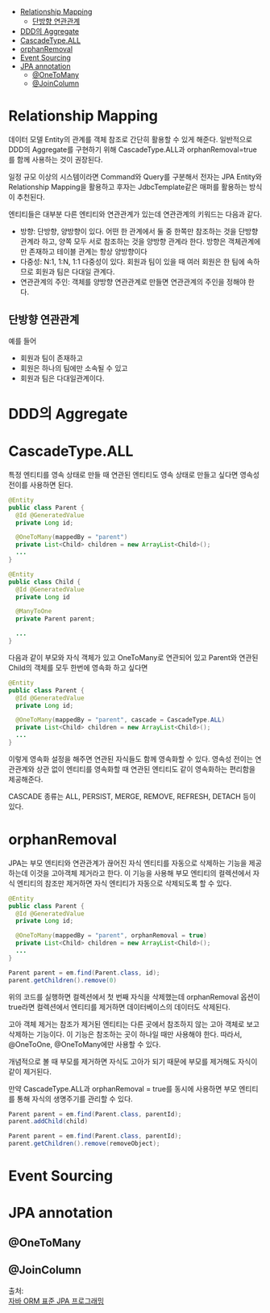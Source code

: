 - [Relationship Mapping](#relationship-mapping)
  - [단방향 연관관계](#단방향-연관관계)
- [DDD의 Aggregate](#ddd의-aggregate)
- [CascadeType.ALL](#cascadetypeall)
- [orphanRemoval](#orphanremoval)
- [Event Sourcing](#event-sourcing)
- [JPA annotation](#jpa-annotation)
  - [@OneToMany](#onetomany)
  - [@JoinColumn](#joincolumn)

# Relationship Mapping
데이터 모델 Entity의 관계를 객체 참조로 간단히 활용할 수 있게 해준다. 일반적으로 DDD의 Aggregate를 구현하기 위해 CascadeType.ALL과 orphanRemoval=true를 함께 사용하는 것이 권장된다.

일정 규모 이상의 시스템이라면 Command와 Query를 구분해서 전자는 JPA Entity와 Relationship Mapping을 활용하고 후자는 JdbcTemplate같은 매퍼를 활용하는 방식이 추천된다.

엔티티들은 대부분 다른 엔티티와 연관관계가 있는데 연관관계의 키워드는 다음과 같다.
- 방향: 단방향, 양방향이 있다. 어떤 한 관계에서 둘 중 한쪽만 참조하는 것을 단방향 관계라 하고, 양쪽 모두 서로 참조하는 것을 양방향 관계라 한다. 방향은 객체관계에만 존재하고 테이블 관계는 항상 양방향이다
- 다중성: N:1, 1:N, 1:1 다중성이 있다. 회원과 팀이 있을 때 여러 회원은 한 팀에 속하므로 회원과 팀은 다대일 관계다.
- 연관관계의 주인: 객체를 양방향 연관관계로 만들면 연관관계의 주인을 정해야 한다.

## 단방향 연관관계
예를 들어
- 회원과 팀이 존재하고 
- 회원은 하나의 팀에만 소속될 수 있고
- 회원과 팀은 다대일관계이다.
# DDD의 Aggregate

# CascadeType.ALL
특정 엔티티를 영속 상태로 만들 때 연관된 엔티티도 영속 상태로 만들고 싶다면 영속성 전이를 사용하면 된다.

```java
@Entity
public class Parent {
  @Id @GeneratedValue
  private Long id;

  @OneToMany(mappedBy = "parent")
  private List<Child> children = new ArrayList<Child>();
  ...
}

@Entity
public class Child {
  @Id @GeneratedValue
  private Long id

  @ManyToOne
  private Parent parent;

  ...
}
```
다음과 같이 부모와 자식 객체가 있고 OneToMany로 연관되어 있고 Parent와 연관된 Child의 객체를 모두 한번에 영속화 하고 싶다면

```java
@Entity
public class Parent {
  @Id @GeneratedValue
  private Long id;

  @OneToMany(mappedBy = "parent", cascade = CascadeType.ALL)
  private List<Child> children = new ArrayList<Child>();
  ...
}
```

이렇게 영속화 설정을 해주면 연관된 자식들도 함께 영속화할 수 있다.
영속성 전이는 연관관계와 상관 없이 엔티티를 영속화할 때 연관된 엔티티도 같이 영속화하는 편리함을 제공해준다.

CASCADE 종류는 ALL, PERSIST, MERGE, REMOVE, REFRESH, DETACH 등이 있다.

# orphanRemoval
JPA는 부모 엔티티와 연관관계가 끊어진 자식 엔티티를 자동으로 삭제하는 기능을 제공하는데 이것을 고아객체 제거라고 한다. 이 기능을 사용해 부모 엔티티의 컬렉션에서 자식 엔티티의 참조만 제거하면 자식 엔티티가 자동으로 삭제되도록 할 수 있다.

```java
@Entity
public class Parent {
  @Id @GeneratedValue
  private Long id;

  @OneToMany(mappedBy = "parent", orphanRemoval = true)
  private List<Child> children = new ArrayList<Child>();
  ...
}

Parent parent = em.find(Parent.class, id);
parent.getChildren().remove(0)
```
위의 코드를 실행하면 컬렉션에서 첫 번째 자식을 삭제했는데 orphanRemoval 옵션이 true라면 컬렉션에서 엔티티를 제거하면 데이터베이스의 데이터도 삭제된다.

고아 객체 제거는 참조가 제거된 엔티티는 다른 곳에서 참조하지 않는 고아 객체로 보고 삭제하는 기능이다. 이 기능은 참조하는 곳이 하나일 때만 사용해야 한다. 따라서, @OneToOne, @OneToMany에만 사용할 수 있다.

개념적으로 볼 때 부모를 제거하면 자식도 고아가 되기 때문에 부모를 제거해도 자식이 같이 제거된다.

만약 CascadeType.ALL과 orphanRemoval = true를 동시에 사용하면 부모 엔티티를 통해 자식의 생명주기를 관리할 수 있다.

```java
Parent parent = em.find(Parent.class, parentId);
parent.addChild(child)

Parent parent = em.find(Parent.class, parentId);
parent.getChildren().remove(removeObject);
```
# Event Sourcing

# JPA annotation

## @OneToMany

## @JoinColumn

출처:  
[자바 ORM 표준 JPA 프로그래밍](http://www.yes24.com/Product/Goods/19040233)